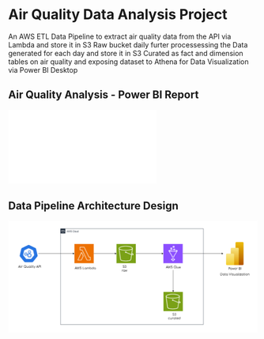 # Air Quality Data Analysis Project

An AWS ETL Data Pipeline to extract air quality data from the API via Lambda and store it in S3 Raw bucket daily furter processessing the Data generated for each day and store it in S3 Curated as fact and dimension tables on air quality and exposing dataset to Athena for Data Visualization via Power BI Desktop

## Air Quality Analysis - Power BI Report 
![Air Quality Analysis - Power BI](/PowerBI_Air_Quality_Data_Analysis_Report.pdf)

## Data Pipeline Architecture Design
![Data Pipeline Architecture Design](/architecture_design_air_quality_analytics.png)

